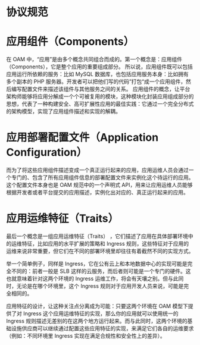 # 协议规范

# 应用组件（Components）

在 OAM 中，“应用”是由多个概念共同组合而成的。第一个概念是：应用组件（Components），它是整个应用的重要组成部分。 所以说，应用组件既可以包括应用运行所依赖的服务：比如 MySQL 数据库，也包括应用服务本身：比如拥有多个副本的 PHP 服务器。开发者可以把他们写的代码”打包“成一个应用组件，然后编写配置文件来描述该组件与其他服务之间的关系。
应用组件的概念，让平台架构师能够将应用分解成一个个可被复用的模块，这种模块化封装应用组成部分的思想，代表了一种构建安全、高可扩展性应用的最佳实践：它通过一个完全分布式的架构模型，实现了应用组件描述和实现的解耦。

# 应用部署配置文件（Application Configuration）

而为了将这些应用组件描述变成一个真正运行起来的应用，应用运维人员会通过一个专门的、包含了所有应用组件信息的部署配置文件来实例化这个待运行的应用。 这个配置文件本身也是 OAM 规范中的一个声明式 API，用来让应用运维人员能够根据开发者或者平台提交的应用描述，实例化出对应的、真正运行起来的应用。

# 应用运维特征（Traits）

最后一个概念是一组应用运维特征（Traits） ，它们描述了应用在具体部署环境中的运维特征，比如应用的水平扩展的策略和 Ingress 规则，这些特征对于应用的运维来说非常重要，但它们在不同的部署环境里却往往有着截然不同的实现方式。

举一个简单例子，同样是 Ingress，它在公有云上和本地数据中心的实现可能是完全不同的：前者一般是 SLB 这样的云服务，而后者则可能是一个专门的硬件。这也就意味着针对这两个环境的 Ingress 运维工作，将会有天壤之别。但与此同时，无论是在哪个环境里，这个 Ingress 规则对于应用开发人员来说，可能是完全相同的。 

应用特征的设计，让这种关注点分离成为可能：只要这两个环境在 OAM 模型下提供了对 Ingress 这个应用运维特征的实现，那么你的应用就可以使用统一的 Ingress 规则描述无差别的在这两个地方运行起来。而与此同时，这两个环境的基础设施供应商可以继续通过配置这些应用特征的实现，来满足它们各自的运维要求（例如：不同环境里 Ingress 实现在满足合规性和安全性上的差异）。